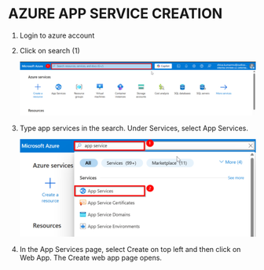 # AZURE APP SERVICE CREATION

1. Login to azure account
   
2. Click on search (1)
   
   ![search](images/1.png)

3. Type app services in the search. Under Services, select App Services.

   ![select](images/2.png)

4. In the App Services page, select Create on top left and then click on Web App. The Create web app page opens.

   
